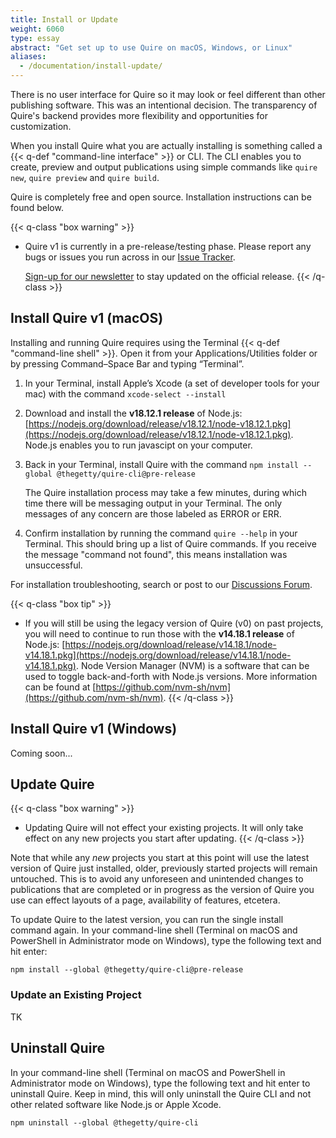 ```yaml
---
title: Install or Update
weight: 6060
type: essay
abstract: "Get set up to use Quire on macOS, Windows, or Linux"
aliases:
  - /documentation/install-update/
---
```


There is no user interface for Quire so it may look or feel different than other publishing software. This was an intentional decision. The transparency of Quire's backend provides more flexibility and opportunities for customization.

When you install Quire what you are actually installing is something called a {{< q-def "command-line interface" >}} or CLI. The CLI enables you to create, preview and output publications using simple commands like `quire new`, `quire preview` and `quire build`.

Quire is completely free and open source. Installation instructions can be found below.

{{< q-class "box warning" >}}
- Quire v1 is currently in a pre-release/testing phase. Please report any bugs or issues you run across in our [Issue Tracker](https://github.com/thegetty/quire/issues).

    [Sign-up for our newsletter](https://newsletters.getty.edu/h/t/DDE7B9372AAF01E4) to stay updated on the official release.
{{< /q-class >}}

## Install Quire v1 (macOS)

Installing and running Quire requires using the Terminal {{< q-def "command-line shell" >}}. Open it from your Applications/Utilities folder or by pressing Command–Space Bar and typing “Terminal”.

1. In your Terminal, install Apple’s Xcode (a set of developer tools for your mac) with the command `xcode-select --install`
2. Download and install the **v18.12.1 release** of Node.js: [https://nodejs.org/download/release/v18.12.1/node-v18.12.1.pkg](https://nodejs.org/download/release/v18.12.1/node-v18.12.1.pkg). Node.js enables you to run javascipt on your computer.
3. Back in your Terminal, install Quire with the command `npm install --global @thegetty/quire-cli@pre-release`

    The Quire installation process may take a few minutes, during which time there will be messaging output in your Terminal. The only messages of any concern are those labeled as ERROR or ERR.

4. Confirm installation by running the command `quire --help` in your Terminal. This should bring up a list of Quire commands. If you receive the message "command not found", this means installation was unsuccessful.

For installation troubleshooting, search or post to our [Discussions Forum](https://github.com/thegetty/quire/discussions).

{{< q-class "box tip" >}}
- If you will still be using the legacy version of Quire (v0) on past projects, you will need to continue to run those with the **v14.18.1 release** of Node.js: [https://nodejs.org/download/release/v14.18.1/node-v14.18.1.pkg](https://nodejs.org/download/release/v14.18.1/node-v14.18.1.pkg). Node Version Manager (NVM) is a software that can be used to toggle back-and-forth with Node.js versions. More information can be found at [https://github.com/nvm-sh/nvm](https://github.com/nvm-sh/nvm).
{{< /q-class >}}

## Install Quire v1 (Windows)

Coming soon...


## Update Quire

{{< q-class "box warning" >}}
- Updating Quire will not effect your existing projects. It will only take effect on any new projects you start after updating.
{{< /q-class >}}

Note that while any *new* projects you start at this point will use the latest version of Quire just installed, older, previously started projects will remain untouched. This is to avoid any unforeseen and unintended changes to publications that are completed or in progress as the version of Quire you use can effect layouts of a page, availability of features, etcetera.


To update Quire to the latest version, you can run the single install command again. In your command-line shell (Terminal on macOS and PowerShell in Administrator mode on Windows), type the following text and hit enter:

```text
npm install --global @thegetty/quire-cli@pre-release
```

### Update an Existing Project

TK

## Uninstall Quire

In your command-line shell (Terminal on macOS and PowerShell in Administrator mode on Windows), type the following text and hit enter to uninstall Quire. Keep in mind, this will only uninstall the Quire CLI and not other related software like Node.js or Apple Xcode.

```text
npm uninstall --global @thegetty/quire-cli
```
